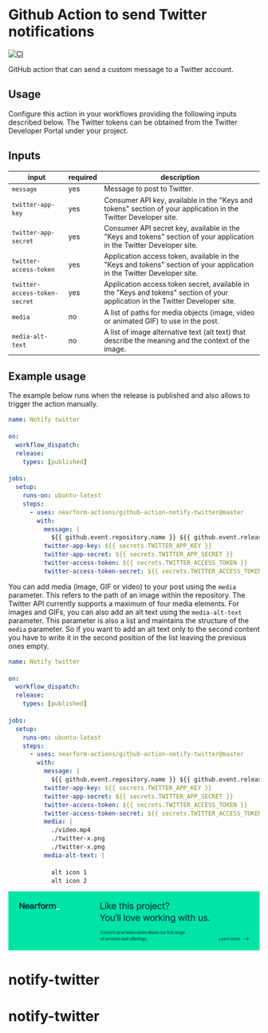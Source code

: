 # Github Action to send Twitter notifications

[![CI](https://github.com/nearform-actions/github-action-notify-twitter/actions/workflows/ci.yml/badge.svg?branch=master)](https://github.com/nearform-actions/github-action-notify-twitter/actions/workflows/ci.yml)

GitHub action that can send a custom message to a Twitter account.

## Usage

Configure this action in your workflows providing the following inputs described below. The Twitter tokens can be obtained from the Twitter Developer Portal under your project.

## Inputs

| input                         | required | description |
|-------------------------------|----------|-------------|
| `message`                     | yes      | Message to post to Twitter. |
| `twitter-app-key`             | yes      | Consumer API key, available in the "Keys and tokens" section of your application in the Twitter Developer site. |
| `twitter-app-secret`          | yes      | Consumer API secret key, available in the "Keys and tokens" section of your application in the Twitter Developer site. |
| `twitter-access-token`        | yes      | Application access token, available in the "Keys and tokens" section of your application in the Twitter Developer site. |
| `twitter-access-token-secret` | yes      | Application access token secret, available in the "Keys and tokens" section of your application in the Twitter Developer site. |
| `media`                       | no       | A list of paths for media objects (image, video or animated GIF) to use in the post. |
| `media-alt-text`              | no       | A list of image alternative text (alt text) that describe the meaning and the context of the image.  |


## Example usage

The example below runs when the release is published and also allows to trigger the action manually.

```yml
name: Notify twitter

on:
  workflow_dispatch:
  release:
    types: [published]

jobs:
  setup:
    runs-on: ubuntu-latest
    steps:
      - uses: nearform-actions/github-action-notify-twitter@master
        with:
          message: |
            ${{ github.event.repository.name }} ${{ github.event.release.tag_name }} has been released. Check out the release notes: ${{ github.event.release.html_url }}
          twitter-app-key: ${{ secrets.TWITTER_APP_KEY }}
          twitter-app-secret: ${{ secrets.TWITTER_APP_SECRET }}
          twitter-access-token: ${{ secrets.TWITTER_ACCESS_TOKEN }}
          twitter-access-token-secret: ${{ secrets.TWITTER_ACCESS_TOKEN_SECRET }}

```

You can add media (image, GIF or video) to your post using the `media` parameter. This refers to the path of an image within the repository.
The Twitter API currently supports a maximum of four media elements.
For images and GIFs, you can also add an alt text using the `media-alt-text` parameter. This parameter is also a list and maintains the structure of the `media` parameter. So if you want to add an alt text only to the second content you have to write it in the second position of the list leaving the previous ones empty.

```yml
name: Notify twitter

on:
  workflow_dispatch:
  release:
    types: [published]

jobs:
  setup:
    runs-on: ubuntu-latest
    steps:
      - uses: nearform-actions/github-action-notify-twitter@master
        with:
          message: |
            ${{ github.event.repository.name }} ${{ github.event.release.tag_name }} has been released. Check out the release notes: ${{ github.event.release.html_url }}
          twitter-app-key: ${{ secrets.TWITTER_APP_KEY }}
          twitter-app-secret: ${{ secrets.TWITTER_APP_SECRET }}
          twitter-access-token: ${{ secrets.TWITTER_ACCESS_TOKEN }}
          twitter-access-token-secret: ${{ secrets.TWITTER_ACCESS_TOKEN_SECRET }}
          media: |
            ./video.mp4
            ./twitter-x.png
            ./twitter-x.png
          media-alt-text: |
            
            alt icon 1
            alt icon 2
```

[![banner](https://raw.githubusercontent.com/nearform/.github/refs/heads/master/assets/os-banner-green.svg)](https://www.nearform.com/contact/?utm_source=open-source&utm_medium=banner&utm_campaign=os-project-pages)


# notify-twitter
# notify-twitter

